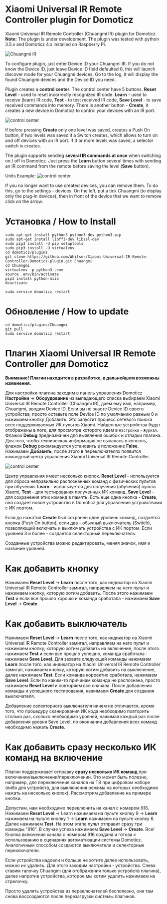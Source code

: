 # Xiaomi Universal IR Remote Controller plugin for Domoticz

Xiaomi Universal IR Remote Controller (Chuangmi IR) plugin for Domoticz. **Note:** The plugin is under development. The plugin was tested with python 3.5.x and Domoticz 4.x installed on Raspberry Pi.

![Chuangmi IR](https://github.com/Whilser/Xiaomi-Universal-IR-Remote-Controller-Domoticz-plugin/raw/master/images/ChuangmiIR.png)

To configure plugin, just enter Device ID your Chuangmi IR. If you do not know the Device ID, just leave Device ID field defaulted 0, this will launch discover mode for your Chuangmi devices. Go to the log, it will display the found Chuangmi devices and the Device ID you need.

Plugin creates a **control center**. The control center have 5 buttons. **Reset Level** - used to reset incorrectly recognized IR code. **Learn** - used to receive (learn) IR code, **Test** - to test received IR code, **Save Level** - to save received commands into memory. There is another button - **Create**, it creates a new device in Domoticz to control your devices with an IR port.

![control center](https://github.com/Whilser/Xiaomi-Universal-IR-Remote-Controller-Domoticz-plugin/raw/master/images/Command.png)

If before pressing **Create** only one level was saved, creates a Push On button, if two levels was saved it a Switch creates, which allows to turn on and off devices with an IR port. If 3 or more levels was saved, a selector switch is creates.

The plugin supports sending **several IR commands at once** when switching on / off in Domoticz. Just press the **Learn** button several times with sending an IR command from the remote before saving the level (**Save** button).

Units Example:
![control center](https://github.com/Whilser/Xiaomi-Universal-IR-Remote-Controller-Domoticz-plugin/raw/master/images/Units.png)

If you no longer want to use created devices, you can remove them. To do this, go to the settings - devices. On the left, put a tick Chuangmi (to display only the plug-in devices), then in front of the device that we want to remove click on the arrow.

# Установка / How to Install

    sudo apt-get install python3 python3-dev python3-pip
    sudo apt-get install libffi-dev libssl-dev
    sudo pip3 install -U pip setuptools
    sudo pip3 install -U virtualenv
    cd domoticz/plugins
    git clone https://github.com/Whilser/Xiaomi-Universal-IR-Remote-Controller-Domoticz-plugin.git Chuangmi
    cd Chuangmi
    virtualenv -p python3 .env
    source .env/bin/activate
    pip3 install python-miio
    deactivate

    sudo service domoticz restart

# Обновление / How to update

    cd domoticz/plugins/Chuangmi
    git pull
    sudo service domoticz restart

# Плагин Xiaomi Universal IR Remote Controller для Domoticz

**Внимание! Плагин находится в разработке, в дальнейшем возможны изменения.**

Для настройки плагина заходим в панель управления Domoticz **Настройки** -> **Оборудование** из выпадающего списка выбираем Xiaomi Universal IR Remote Controller (Chuangmi IR), даем ему имя, например, Chuangmi, вводим Device ID. Если вы не знаете Device ID своего устройства, просто оставьте поле Device ID по умолчанию равным 0 и нажимаем кнопку Добавить. Это запустит процесс сетевого поиска всех поддерживаемых ИК пультов Xiaomi. Найденные устройства будут отображены в логе, для просмотра которого идем в `Настройки` - `Журнал`. Флажок **Debug** предназначен для выявления ошибок и отладки плагина. Для того, чтобы техническая информация не сыпалась в консоль, флажок **Debug** рекомандуется установить в положение **False**. Нажимаем **Добавить**, после этого в переключателях появится командный центр управления Xiaomi Universal IR Remote Controller.

![control center](https://github.com/Whilser/Xiaomi-Universal-IR-Remote-Controller-Domoticz-plugin/raw/master/images/Command.png)

Центр управления имеет несколько кнопок. **Reset Level** - используется для сброса неправильно распознанных команд с физических пультов при обучении. **Learn** - используется для получения (обучения) пульта Xiaomi, **Test** - для тестирования полученных ИК команд, **Save Level** - для сохранения этих команд в память. Есть еще одна кнопка - **Create**, она создает новое устройство в Domoticz для управления устройствами с ИК портом.


Если до нажатия **Create** был сохранен один уровень команд, создается кнопка (Push On button), если два - обычный выключатель (Switch), позволяющий включать и выключать устройства с ИК портом. Если уровней 3 и более - создается селекторный переключатель.

Созданные устройства можно редактировать, меняя значок, имя и название уровней.

# Как добавить кнопку
Нажимаем **Reset Level**  -> **Learn** после того, как индикатор на  Xiaomi Universal IR Remote Controller замигал, направляем на него пульт и нажимаем кнопку, которую хотим добавить. После этого нажимаем **Test** и если все прошло хорошо и команда сработала - нажимаем **Save Level** -> **Create**

# Как добавить выключатель
Нажимаем **Reset Level**  -> **Learn** после того, как индикатор на  Xiaomi Universal IR Remote Controller замигал, направляем на него пульт и нажимаем кнопку, которую хотим добавить на включение, после этого нажимаем **Test** и если все прошло успешно, команда сработала - нажимаем **Save Level**. Для захвата следующей команды нажимаем **Learn** после того, как индикатор на  Xiaomi Universal IR Remote Controller замигал, нажимаем кнопку, которую хотим добавить на выключение, далее нажимаем **Test**. Если команда корректно сработала, нажимаем **Save Level**. Если по каким-то причинам команда не распознана, просто нажимаем **Reset Level** и повторяем все сначала. После добавления команды и успешного тестирования, нажимаем **Create** для создания выключателя.

Добавление селекторного выключателя ничем не отличается, кроме того, что процедуру сканирования ИК кода необходимо повторить столько раз, сколько необходимо уровней, нажимая каждый раз после добавления уровня Save Level, по окончании добавления всех команд необходимо нажать **Create**.

# Как добавить сразу несколько ИК команд на включение
Плагин поддерживает отправку **сразу несколько ИК команд** при включении/выключении/переключении. Это может быть полезно, например, для переключения каналов на ТВ при цифровом наборе (либо для устройств, для выключения режима на которых необходимо нажать на несколько кнопок). Рассмотрим добавление на примере кнопки.

Допустим, нам необходимо переключить на канал с номером 916. Нажимаем **Reset Level** -> Learn нажимаем на пульте кнопку  9   -> **Learn** нажимаем на пульте кнопку 1 -> **Learn** нажимаем на пульте кнопку 6. Далее нажимаем **Test**. На этом этапе пульт отправит сразу три команды "916". В случае успеха нажимаем **Save Level** -> **Create**. Все! Кнопка включения канала с номером 916 создана и готова к использованию в сценариях автоматизации системы Domoticz. Аналогичным способом создаются выключатели и селекторные переключатели.

Если устройства надоели и больше не хотите далее использовать, можно их удалить. Для этого заходим настройки - устройства. Слева ставим галочку Chuangmi (для отображения только устройств плагина), далее напротив устройства, которое мы хотим удалить нажимаем на стрелочку.

Просто удалять устройства из переключателей бесполезно, они там снова воссоздаются после перезагрузки системы плагинов.

